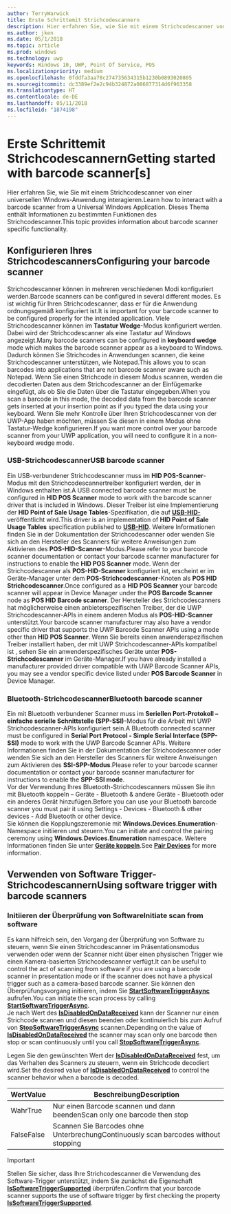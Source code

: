 ```yaml
---
author: TerryWarwick
title: Erste Schrittemit Strichcodescannern
description: Hier erfahren Sie, wie Sie mit einem Strichcodescanner von einer universellen Windows-Anwendung interagieren
ms.author: jken
ms.date: 05/1/2018
ms.topic: article
ms.prod: windows
ms.technology: uwp
keywords: Windows 10, UWP, Point Of Service, POS
ms.localizationpriority: medium
ms.openlocfilehash: 0fddfa3aa78c274735634315b1230b0893020805
ms.sourcegitcommit: dc3389ef2e2c94b324872a086877314d6f963358
ms.translationtype: HT
ms.contentlocale: de-DE
ms.lasthandoff: 05/11/2018
ms.locfileid: "1874198"
---
```

# <a name="getting-started-with-barcode-scanners"></a><span data-ttu-id="5d32d-104">Erste Schrittemit Strichcodescannern</span><span class="sxs-lookup"><span data-stu-id="5d32d-104">Getting started with barcode scanner[s]</span></span>

<span data-ttu-id="5d32d-105">Hier erfahren Sie, wie Sie mit einem Strichcodescanner von einer universellen Windows-Anwendung interagieren.</span><span class="sxs-lookup"><span data-stu-id="5d32d-105">Learn how to interact with a barcode scanner from a Universal Windows Application.</span></span>  <span data-ttu-id="5d32d-106">Dieses Thema enthält Informationen zu bestimmten Funktionen des Strichcodescanner.</span><span class="sxs-lookup"><span data-stu-id="5d32d-106">This topic provides information about barcode scanner specific functionality.</span></span>

## <a name="configuring-your-barcode-scanner"></a><span data-ttu-id="5d32d-107">Konfigurieren Ihres Strichcodescanners</span><span class="sxs-lookup"><span data-stu-id="5d32d-107">Configuring your barcode scanner</span></span>
<span data-ttu-id="5d32d-108">Strichcodescanner können in mehreren verschiedenen Modi konfiguriert werden.</span><span class="sxs-lookup"><span data-stu-id="5d32d-108">Barcode scanners can be configured in several different modes.</span></span>  <span data-ttu-id="5d32d-109">Es ist wichtig für Ihren Strichcodescanner, dass er für die Anwendung ordnungsgemäß konfiguriert ist.</span><span class="sxs-lookup"><span data-stu-id="5d32d-109">It is important for your barcode scanner to be configured properly for the intended application.</span></span>  <span data-ttu-id="5d32d-110">Viele Strichcodescanner können im **Tastatur Wedge**-Modus konfiguriert werden. Dabei wird der Strichcodescanner als eine Tastatur auf Windows angezeigt.</span><span class="sxs-lookup"><span data-stu-id="5d32d-110">Many barcode scanners can be configured in **keyboard wedge** mode which makes the barcode scanner appear as a keyboard to Windows.</span></span>  <span data-ttu-id="5d32d-111">Dadurch können Sie Strichcodes in Anwendungen scannen, die keine Strichcodescanner unterstützen, wie Notepad.</span><span class="sxs-lookup"><span data-stu-id="5d32d-111">This allows you to scan barcodes into applications that are not barcode scanner aware such as Notepad.</span></span>  <span data-ttu-id="5d32d-112">Wenn Sie einen Strichcode in diesem Modus scannen, werden die decodierten Daten aus dem Strichcodescanner an der Einfügemarke eingefügt, als ob Sie die Daten über die Tastatur eingegeben.</span><span class="sxs-lookup"><span data-stu-id="5d32d-112">When you scan a barcode in this mode, the decoded data from the barcode scanner gets inserted at your insertion point as if you typed the data using your keyboard.</span></span>  <span data-ttu-id="5d32d-113">Wenn Sie mehr Kontrolle über Ihren Strichcodescanner von der UWP-App haben möchten, müssen Sie diesen in einem Modus ohne Tastatur-Wedge konfigurieren.</span><span class="sxs-lookup"><span data-stu-id="5d32d-113">If you want more control over your barcode scanner from your UWP application, you will need to configure it in a non-keyboard wedge mode.</span></span>

### <a name="usb-barcode-scanner"></a><span data-ttu-id="5d32d-114">USB-Strichcodescanner</span><span class="sxs-lookup"><span data-stu-id="5d32d-114">USB barcode scanner</span></span>
<span data-ttu-id="5d32d-115">Ein USB-verbundener Strichcodescanner muss im **HID POS-Scanner**-Modus mit den Strichcodescannertreiber konfiguriert werden, der in Windows enthalten ist.</span><span class="sxs-lookup"><span data-stu-id="5d32d-115">A USB connected barcode scanner must be configured in **HID POS Scanner** mode to work with the barcode scanner driver that is included in Windows.</span></span> <span data-ttu-id="5d32d-116">Dieser Treiber ist eine Implementierung der **HID Point of Sale Usage Tables**-Spezifikation, die auf [**USB-HID-**](http://www.usb.org/developers/hidpage/) veröffentlicht wird.</span><span class="sxs-lookup"><span data-stu-id="5d32d-116">This driver is an implementation of **HID Point of Sale Usage Tables** specification published to [**USB-HID**](http://www.usb.org/developers/hidpage/).</span></span>  <span data-ttu-id="5d32d-117">Weitere Informationen finden Sie in der Dokumentation der Strichcodescanner oder wenden Sie sich an den Hersteller des Scanners für weitere Anweisungen zum Aktivieren des **POS-HID-Scanner**-Modus.</span><span class="sxs-lookup"><span data-stu-id="5d32d-117">Please refer to your barcode scanner documentation or contact your barcode scanner manufacturer for instructions to enable the **HID POS Scanner** mode.</span></span>  <span data-ttu-id="5d32d-118">Wenn der Strichcodescanner als **POS-HID-Scanner** konfiguriert ist, erscheint er im Geräte-Manager unter dem **POS-Strichcodescanner**-Knoten als **POS HID Strichcodescanner**.</span><span class="sxs-lookup"><span data-stu-id="5d32d-118">Once configured as a **HID POS Scanner** your barcode scanner will appear in Device Manager under the **POS Barcode Scanner** node as **POS HID Barcode scanner**.</span></span>
<span data-ttu-id="5d32d-119">Der Hersteller des Strichcodescanners hat möglicherweise einen anbieterspezifischen Treiber, der die UWP Strichcodescanner-APIs in einem anderen Modus als **POS-HID-Scanner** unterstützt.</span><span class="sxs-lookup"><span data-stu-id="5d32d-119">Your barcode scanner manufacturer may also have a vendor specific driver that supports the UWP Barcode Scanner APIs using a mode other than **HID POS Scanner**.</span></span>  <span data-ttu-id="5d32d-120">Wenn Sie bereits einen anwenderspezifischen Treiber installiert haben, der mit UWP Strichcodescanner-APIs kompatibel ist , sehen Sie ein anwenderspezifisches Geräte unter **POS-Strichcodescanner** im Geräte-Manager.</span><span class="sxs-lookup"><span data-stu-id="5d32d-120">If you have already installed a manufacturer provided driver compatible with UWP Barcode Scanner APIs, you may see a vendor specific device listed under **POS Barcode Scanner** in Device Manager.</span></span>

### <a name="bluetooth-barcode-scanner"></a><span data-ttu-id="5d32d-121">Bluetooth-Strichcodescanner</span><span class="sxs-lookup"><span data-stu-id="5d32d-121">Bluetooth barcode scanner</span></span>
<span data-ttu-id="5d32d-122">Ein mit Bluetooth verbundener Scanner muss im **Seriellen Port-Protokoll – einfache serielle Schnittstelle (SPP-SSI)**-Modus für die Arbeit mit UWP Strichcodescanner-APIs konfiguriert sein.</span><span class="sxs-lookup"><span data-stu-id="5d32d-122">A Bluetooth connected scanner must be configured in **Serial Port Protocol - Simple Serial Interface (SPP-SSI)** mode to work with the UWP Barcode Scanner APIs.</span></span>  <span data-ttu-id="5d32d-123">Weitere Informationen finden Sie in der Dokumentation der Strichcodescanner oder wenden Sie sich an den Hersteller des Scanners für weitere Anweisungen zum Aktivieren des **SSI-SPP-Modus**.</span><span class="sxs-lookup"><span data-stu-id="5d32d-123">Please refer to your barcode scanner documentation or contact your barcode scanner manufacturer for instructions to enable the **SPP-SSI mode**.</span></span>  
<span data-ttu-id="5d32d-124">Vor der Verwendung Ihres Bluetooth-Strichcodescanners müssen Sie ihn mit Bluetooth koppeln – Geräte - Bluetooth & andere Geräte - Bluetooth oder ein anderes Gerät hinzufügen.</span><span class="sxs-lookup"><span data-stu-id="5d32d-124">Before you can use your Bluetooth barcode scanner you must pair it using Settings - Devices - Bluetooth & other devices - Add Bluetooth or other device.</span></span>  
<span data-ttu-id="5d32d-125">Sie können die Kopplungszeremonie mit **Windows.Devices.Enumeration**-Namespace initiieren und steuern.</span><span class="sxs-lookup"><span data-stu-id="5d32d-125">You can initiate and control the pairing ceremony using **Windows.Devices.Enumeration** namespace.</span></span>  <span data-ttu-id="5d32d-126">Weitere Informationen finden Sie unter [**Geräte koppeln**](https://docs.microsoft.com/windows/uwp/devices-sensors/pair-devices).</span><span class="sxs-lookup"><span data-stu-id="5d32d-126">See [**Pair Devices**](https://docs.microsoft.com/windows/uwp/devices-sensors/pair-devices) for more information.</span></span>

## <a name="using-software-trigger-with-barcode-scanners"></a><span data-ttu-id="5d32d-127">Verwenden von Software Trigger-Strichcodescannern</span><span class="sxs-lookup"><span data-stu-id="5d32d-127">Using software trigger with barcode scanners</span></span>
### <a name="initiate-scan-from-software"></a><span data-ttu-id="5d32d-128">Initiieren der Überprüfung von Software</span><span class="sxs-lookup"><span data-stu-id="5d32d-128">Initiate scan from software</span></span>
<span data-ttu-id="5d32d-129">Es kann hilfreich sein, den Vorgang der Überprüfung von Software zu steuern, wenn Sie einen Strichcodescanner im Präsentationsmodus verwenden oder wenn der Scanner nicht über einen physischen Trigger wie einen Kamera-basierten Strichcodescanner verfügt.</span><span class="sxs-lookup"><span data-stu-id="5d32d-129">It can be useful to control the act of scanning from software if you are using a barcode scanner in presentation mode or if the scanner does not have a physical trigger such as a camera-based barcode scanner.</span></span> <span data-ttu-id="5d32d-130">Sie können den Überprüfungsvorgang initiieren, indem Sie [**StartSoftwareTriggerAsync**](https://docs.microsoft.com/uwp/api/windows.devices.pointofservice.claimedbarcodescanner.startsoftwaretriggerasync#Windows_Devices_PointOfService_ClaimedBarcodeScanner_StartSoftwareTriggerAsync) aufrufen.</span><span class="sxs-lookup"><span data-stu-id="5d32d-130">You can initiate the scan process by calling [**StartSoftwareTriggerAsync**](https://docs.microsoft.com/uwp/api/windows.devices.pointofservice.claimedbarcodescanner.startsoftwaretriggerasync#Windows_Devices_PointOfService_ClaimedBarcodeScanner_StartSoftwareTriggerAsync).</span></span>  
<span data-ttu-id="5d32d-131">Je nach Wert des [**IsDisabledOnDataReceived**](https://docs.microsoft.com/uwp/api/windows.devices.pointofservice.claimedbarcodescanner.isdisabledondatareceived#Windows_Devices_PointOfService_ClaimedBarcodeScanner_IsDisabledOnDataReceived) kann der Scanner nur einen Strichcode scannen und diesen beenden oder kontinuierlich bis zum Aufruf von [**StopSoftwareTriggerAsync**](https://docs.microsoft.com/uwp/api/windows.devices.pointofservice.claimedbarcodescanner.stopsoftwaretriggerasync#Windows_Devices_PointOfService_ClaimedBarcodeScanner_StopSoftwareTriggerAsync) scannen.</span><span class="sxs-lookup"><span data-stu-id="5d32d-131">Depending on the value of [**IsDisabledOnDataReceived**](https://docs.microsoft.com/uwp/api/windows.devices.pointofservice.claimedbarcodescanner.isdisabledondatareceived#Windows_Devices_PointOfService_ClaimedBarcodeScanner_IsDisabledOnDataReceived) the scanner may scan only one barcode then stop or scan continuously until you call [**StopSoftwareTriggerAsync**](https://docs.microsoft.com/uwp/api/windows.devices.pointofservice.claimedbarcodescanner.stopsoftwaretriggerasync#Windows_Devices_PointOfService_ClaimedBarcodeScanner_StopSoftwareTriggerAsync).</span></span>

<span data-ttu-id="5d32d-132">Legen Sie den gewünschten Wert der [**IsDisabledOnDataReceived**](https://docs.microsoft.com/uwp/api/windows.devices.pointofservice.claimedbarcodescanner.isdisabledondatareceived#Windows_Devices_PointOfService_ClaimedBarcodeScanner_IsDisabledOnDataReceived) fest, um das Verhalten des Scanners zu steuern, wenn ein Strichcode decodiert wird.</span><span class="sxs-lookup"><span data-stu-id="5d32d-132">Set the desired value of [**IsDisabledOnDataReceived**](https://docs.microsoft.com/uwp/api/windows.devices.pointofservice.claimedbarcodescanner.isdisabledondatareceived#Windows_Devices_PointOfService_ClaimedBarcodeScanner_IsDisabledOnDataReceived) to control the scanner behavior when a barcode is decoded.</span></span>

| <span data-ttu-id="5d32d-133">Wert</span><span class="sxs-lookup"><span data-stu-id="5d32d-133">Value</span></span> | <span data-ttu-id="5d32d-134">Beschreibung</span><span class="sxs-lookup"><span data-stu-id="5d32d-134">Description</span></span> |
| ----- | ----------- |
| <span data-ttu-id="5d32d-135">Wahr</span><span class="sxs-lookup"><span data-stu-id="5d32d-135">True</span></span>   | <span data-ttu-id="5d32d-136">Nur einen Barcode scannen und dann beenden</span><span class="sxs-lookup"><span data-stu-id="5d32d-136">Scan only one barcode then stop</span></span> |
| <span data-ttu-id="5d32d-137">False</span><span class="sxs-lookup"><span data-stu-id="5d32d-137">False</span></span>  | <span data-ttu-id="5d32d-138">Scannen Sie Barcodes ohne Unterbrechung</span><span class="sxs-lookup"><span data-stu-id="5d32d-138">Continuously scan barcodes without stopping</span></span> |


> [!Important]
> <span data-ttu-id="5d32d-139">Stellen Sie sicher, dass Ihre Strichcodescanner die Verwendung des Software-Trigger unterstützt, indem Sie zunächst die Eigenschaft [**IsSoftwareTriggerSupported**](https://docs.microsoft.com/uwp/api/windows.devices.pointofservice.barcodescannercapabilities.issoftwaretriggersupported#Windows_Devices_PointOfService_BarcodeScannerCapabilities_IsSoftwareTriggerSupported) überprüfen.</span><span class="sxs-lookup"><span data-stu-id="5d32d-139">Confirm that your barcode scanner supports the use of software trigger by first checking the property [**IsSoftwareTriggerSupported**](https://docs.microsoft.com/uwp/api/windows.devices.pointofservice.barcodescannercapabilities.issoftwaretriggersupported#Windows_Devices_PointOfService_BarcodeScannerCapabilities_IsSoftwareTriggerSupported).</span></span>
